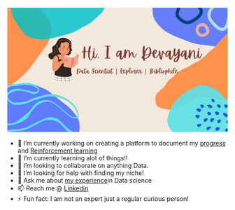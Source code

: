 ![bio](Customized_Devayani.jpg)

- 🔭 I’m currently working on creating a platform to document my [progress](devayanipowar/Data-Science-Inventory) and [Reinforcement learning]()
- 🌱 I’m currently learning alot of things!!
- 👯 I’m looking to collaborate on anything Data.
- 🤔 I’m looking for help with finding my niche!
- 💬 Ask me about [my experience](https://devayanipowar.github.io/)in Data science
- 📫 Reach me @ [Linkedin](https://www.linkedin.com/in/devayanip/)
- ⚡ Fun fact: I am not an expert just a regular curious person!
